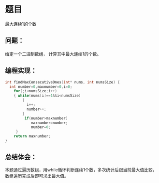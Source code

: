 # 题目
最大连续1的个数
## 问题：
#### 
给定一个二进制数组， 计算其中最大连续1的个数。
## 编程实现：
```C
int findMaxConsecutiveOnes(int* nums, int numsSize) {
  int number=0,maxnumber=0,i=0;
    for(;i<numsSize;i++)
    { while(nums[i]==1&&i<numsSize)
        { 
          i++; 
          number++;
        }
         if(number>maxnumber)
            maxnumber=number;
            number=0;
     }
    return maxnumber;
}
```
## 总结体会：
本题通过遍历数组，用while循环判断连续1个数，多次统计后跟当前最大值比较，数组遍历完成后即可求出最大值。